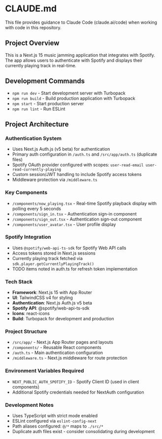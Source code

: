 # CLAUDE.md

This file provides guidance to Claude Code (claude.ai/code) when working with code in this repository.

## Project Overview

This is a Next.js 15 music jamming application that integrates with Spotify. The app allows users to authenticate with Spotify and displays their currently playing track in real-time.

## Development Commands

- `npm run dev` - Start development server with Turbopack
- `npm run build` - Build production application with Turbopack
- `npm start` - Start production server
- `npm run lint` - Run ESLint

## Project Architecture

### Authentication System
- Uses Next.js Auth.js (v5 beta) for authentication
- Primary auth configuration in `/auth.ts` and `/src/app/auth.ts` (duplicate files)
- Spotify OAuth provider configured with scopes: `user-read-email user-read-currently-playing`
- Custom session/JWT handling to include Spotify access tokens
- Middleware protection via `/middleware.ts`

### Key Components
- `/components/now_playing.tsx` - Real-time Spotify playback display with polling every 5 seconds
- `/components/sign_in.tsx` - Authentication sign-in component
- `/components/sign_out.tsx` - Authentication sign-out component
- `/components/user_avatar.tsx` - User profile display

### Spotify Integration
- Uses `@spotify/web-api-ts-sdk` for Spotify Web API calls
- Access tokens stored in Next.js sessions
- Currently playing track fetched via `sdk.player.getCurrentlyPlayingTrack()`
- TODO items noted in auth.ts for refresh token implementation

### Tech Stack
- **Framework**: Next.js 15 with App Router
- **UI**: TailwindCSS v4 for styling
- **Authentication**: Next.js Auth.js v5 beta
- **Spotify API**: @spotify/web-api-ts-sdk
- **Icons**: react-icons
- **Build**: Turbopack for development and production

### Project Structure
- `/src/app/` - Next.js App Router pages and layouts
- `/components/` - Reusable React components
- `/auth.ts` - Main authentication configuration
- `/middleware.ts` - Next.js middleware for route protection

### Environment Variables Required
- `NEXT_PUBLIC_AUTH_SPOTIFY_ID` - Spotify Client ID (used in client components)
- Additional Spotify credentials needed for NextAuth configuration

### Development Notes
- Uses TypeScript with strict mode enabled
- ESLint configured via `eslint-config-next`
- Path aliases configured: `@/*` maps to `./src/*`
- Duplicate auth files exist - consider consolidating during development